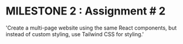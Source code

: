 # MILESTONE 2 : Assignment # 2
'Create a multi-page website using the same React components, but instead of custom styling, use Tailwind CSS for styling.'